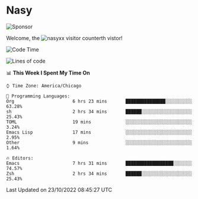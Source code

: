 # Nasy

<!--
<p align="center">
<img height="200" src="https://github-readme-stats.vercel.app/api?username=nasyxx&count_private=true&show_icons=true&theme=dracula&include_all_commits=true"/>
<img height="200" src="https://github-readme-stats.vercel.app/api/top-langs/?username=nasyxx&theme=dracula&hide=html,jupyter+notebook&count_private=true&show_icons=true"/>
</p>

  
----------------
-->

![Sponsor](https://img.shields.io/static/v1.svg?label=Sponsor&message=%E2%9D%A4&logo=GitHub&style=flat&color=pink)
 
Welcome, the ![nasyxx visitor counter](https://count.getloli.com/get/@nasyxx?theme=rule34)th vistor!
 
<!--START_SECTION:waka-->
![Code Time](http://img.shields.io/badge/Code%20Time-2%2C738%20hrs%2038%20mins-blue)

![Lines of code](https://img.shields.io/badge/From%20Hello%20World%20I%27ve%20Written-5%20Million%20lines%20of%20code-blue)

📊 **This Week I Spent My Time On** 

```text
⌚︎ Time Zone: America/Chicago

💬 Programming Languages: 
Org                      6 hrs 23 mins       ███████████████░░░░░░░░░░   63.28% 
sh                       2 hrs 34 mins       ██████░░░░░░░░░░░░░░░░░░░   25.43% 
TOML                     19 mins             ░░░░░░░░░░░░░░░░░░░░░░░░░   3.24% 
Emacs Lisp               17 mins             ░░░░░░░░░░░░░░░░░░░░░░░░░   2.95% 
Other                    9 mins              ░░░░░░░░░░░░░░░░░░░░░░░░░   1.64%

🔥 Editors: 
Emacs                    7 hrs 31 mins       ██████████████████░░░░░░░   74.57% 
Zsh                      2 hrs 34 mins       ██████░░░░░░░░░░░░░░░░░░░   25.43%

```


 Last Updated on 23/10/2022 08:45:27 UTC
<!--END_SECTION:waka-->

<!-- ![visitors](https://visitor-badge.laobi.icu/badge?page_id=nasyxx.nasyxx) -->
